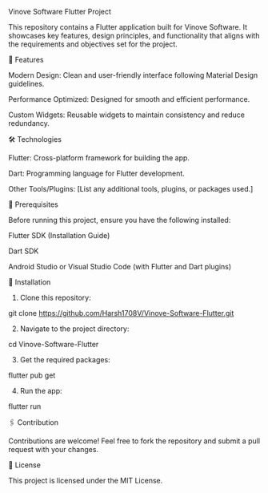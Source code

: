 Vinove Software Flutter Project

This repository contains a Flutter application built for Vinove Software. It showcases key features, design principles, and functionality that aligns with the requirements and objectives set for the project.

🚀 Features

Modern Design: Clean and user-friendly interface following Material Design guidelines.

Performance Optimized: Designed for smooth and efficient performance.

Custom Widgets: Reusable widgets to maintain consistency and reduce redundancy.

🛠️ Technologies

Flutter: Cross-platform framework for building the app.

Dart: Programming language for Flutter development.

Other Tools/Plugins: [List any additional tools, plugins, or packages used.]


📖 Prerequisites

Before running this project, ensure you have the following installed:

Flutter SDK (Installation Guide)

Dart SDK

Android Studio or Visual Studio Code (with Flutter and Dart plugins)

🔧 Installation

1. Clone this repository:

git clone https://github.com/Harsh1708V/Vinove-Software-Flutter.git


2. Navigate to the project directory:

cd Vinove-Software-Flutter


3. Get the required packages:

flutter pub get


4. Run the app:

flutter run

🖇️ Contribution

Contributions are welcome! Feel free to fork the repository and submit a pull request with your changes.

📄 License

This project is licensed under the MIT License.


